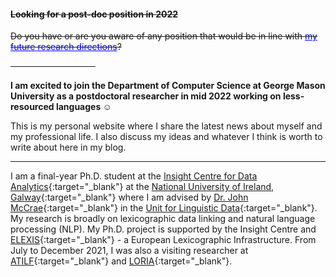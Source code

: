 <div class="p-3 mb-2 bg-danger text-white text-center">
	<h4><strike><b>Looking for a post-doc position in 2022</b></strike></h4>
	<p><strike>Do you have or are you aware of any position that would be in line with <a href="https://drive.google.com/file/d/1TjFD6dKs3XEE6iyksT2RzpIlxu3E2gQl" target="_blank" style="color: blue">my future research directions</a>?</strike></p>
	<p><strike><a href="mailto:sina.ahmadi@insight-centre.org" target="_blank" style="color: white"><b>Please let me know!</b></a></strike></p>
</div>

<div class="p-3 mb-2 bg-success text-white text-center">
	<p><b>I am excited to join the Department of Computer Science at George Mason University as a postdoctoral researcher in mid 2022 working on less-resourced languages ☺️</b></p>
</div>

This is my personal website where I share the latest news about myself and my professional life. I also discuss my ideas and whatever I think is worth to write about here in my blog.

<hr />

I am a final-year Ph.D. student at the [Insight Centre for Data Analytics](https://www.insight-centre.org/){:target="_blank"} at the [National University of Ireland, Galway](http://www.nuigalway.ie/){:target="_blank"} where I am advised by [Dr. John McCrae](https://john.mccr.ae/index){:target="_blank"} in the [Unit for Linguistic Data](https://nuig.insight-centre.org/uld){:target="_blank"}. My research is broadly on lexicographic data linking and natural language processing (NLP). My Ph.D. project is supported by the Insight Centre and [ELEXIS](https://elex.is/){:target="_blank"} - a European Lexicographic Infrastructure. From July to December 2021, I was also a visiting researcher at [ATILF](https://www.atilf.fr/){:target="_blank"} and [LORIA](https://www.loria.fr/fr/){:target="_blank"}.